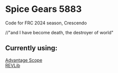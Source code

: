 # Spice Gears 5883
Code for FRC 2024 season, Crescendo

//"and I have become death, the destroyer of world"

## Currently using:
[Advantage Scope](https://github.com/Mechanical-Advantage/AdvantageScope) <br>
[REVLib](https://docs.revrobotics.com/sparkmax/software-resources/spark-max-api-information) <br>
